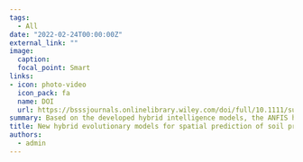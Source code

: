 ```yaml
---
tags:
  - All
date: "2022-02-24T00:00:00Z"
external_link: ""
image:
  caption: 
  focal_point: Smart
links:
- icon: photo-video
  icon_pack: fa
  name: DOI
  url: https://bsssjournals.onlinelibrary.wiley.com/doi/full/10.1111/sum.12753
summary: Based on the developed hybrid intelligence models, the ANFIS hybrid can be effective for predicting soil properties. Improved mapping of soil properties with hybrid ANFIS models is desirable for several applications such as precision agricultural, soil preservation and weather, drought and flood forecasting.
title: New hybrid evolutionary models for spatial prediction of soil properties in Kurdistan
authors: 
  - admin
---
```

